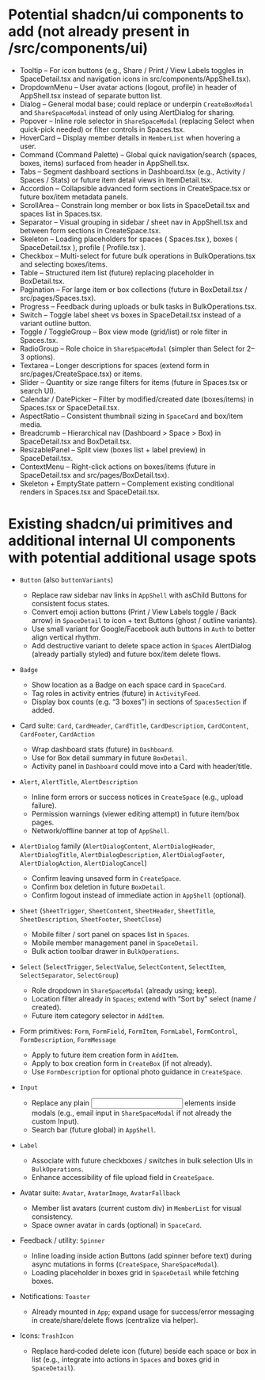 # Potential shadcn/ui components to add (not already present in /src/components/ui)

- Tooltip – For icon buttons (e.g., Share / Print / View Labels toggles in SpaceDetail.tsx and navigation icons in src/components/AppShell.tsx).
- DropdownMenu – User avatar actions (logout, profile) in header of AppShell.tsx instead of separate button list.
- Dialog – General modal base; could replace or underpin `CreateBoxModal` and `ShareSpaceModal` instead of only using AlertDialog for sharing.
- Popover – Inline role selector in `ShareSpaceModal` (replacing Select when quick-pick needed) or filter controls in Spaces.tsx.
- HoverCard – Display member details in `MemberList` when hovering a user.
- Command (Command Palette) – Global quick navigation/search (spaces, boxes, items) surfaced from header in AppShell.tsx.
- Tabs – Segment dashboard sections in Dashboard.tsx (e.g., Activity / Spaces / Stats) or future item detail views in ItemDetail.tsx.
- Accordion – Collapsible advanced form sections in CreateSpace.tsx or future box/item metadata panels.
- ScrollArea – Constrain long member or box lists in SpaceDetail.tsx and spaces list in Spaces.tsx.
- Separator – Visual grouping in sidebar / sheet nav in AppShell.tsx and between form sections in CreateSpace.tsx.
- Skeleton – Loading placeholders for spaces ( Spaces.tsx ), boxes ( SpaceDetail.tsx ), profile ( Profile.tsx ).
- Checkbox – Multi-select for future bulk operations in BulkOperations.tsx and selecting boxes/items.
- Table – Structured item list (future) replacing placeholder in BoxDetail.tsx.
- Pagination – For large item or box collections (future in BoxDetail.tsx / src/pages/Spaces.tsx).
- Progress – Feedback during uploads or bulk tasks in BulkOperations.tsx.
- Switch – Toggle label sheet vs boxes in SpaceDetail.tsx instead of a variant outline button.
- Toggle / ToggleGroup – Box view mode (grid/list) or role filter in Spaces.tsx.
- RadioGroup – Role choice in `ShareSpaceModal` (simpler than Select for 2–3 options).
- Textarea – Longer descriptions for spaces (extend form in src/pages/CreateSpace.tsx) or items.
- Slider – Quantity or size range filters for items (future in Spaces.tsx or search UI).
- Calendar / DatePicker – Filter by modified/created date (boxes/items) in Spaces.tsx or SpaceDetail.tsx.
- AspectRatio – Consistent thumbnail sizing in `SpaceCard` and box/item media.
- Breadcrumb – Hierarchical nav (Dashboard > Space > Box) in SpaceDetail.tsx and BoxDetail.tsx.
- ResizablePanel – Split view (boxes list + label preview) in SpaceDetail.tsx.
- ContextMenu – Right-click actions on boxes/items (future in SpaceDetail.tsx and src/pages/BoxDetail.tsx).
- Skeleton + EmptyState pattern – Complement existing conditional renders in Spaces.tsx and SpaceDetail.tsx.

# Existing shadcn/ui primitives and additional internal UI components with potential additional usage spots

- `Button` (also `buttonVariants`)  
  - Replace raw <a> sidebar nav links in `AppShell` with asChild Buttons for consistent focus states.  
  - Convert emoji action buttons (Print / View Labels toggle / Back arrow) in `SpaceDetail` to icon + text Buttons (ghost / outline variants).  
  - Use small variant for Google/Facebook auth buttons in `Auth` to better align vertical rhythm.  
  - Add destructive variant to delete space action in `Spaces` AlertDialog (already partially styled) and future box/item delete flows.

- `Badge`  
  - Show location as a Badge on each space card in `SpaceCard`.  
  - Tag roles in activity entries (future) in `ActivityFeed`.  
  - Display box counts (e.g. “3 boxes”) in sections of `SpacesSection` if added.

- Card suite: `Card`, `CardHeader`, `CardTitle`, `CardDescription`, `CardContent`, `CardFooter`, `CardAction`  
  - Wrap dashboard stats (future) in `Dashboard`.  
  - Use for Box detail summary in future `BoxDetail`.  
  - Activity panel in `Dashboard` could move into a Card with header/title.

- `Alert`, `AlertTitle`, `AlertDescription`  
  - Inline form errors or success notices in `CreateSpace` (e.g., upload failure).  
  - Permission warnings (viewer editing attempt) in future item/box pages.  
  - Network/offline banner at top of `AppShell`.

- `AlertDialog` family (`AlertDialogContent`, `AlertDialogHeader`, `AlertDialogTitle`, `AlertDialogDescription`, `AlertDialogFooter`, `AlertDialogAction`, `AlertDialogCancel`)  
  - Confirm leaving unsaved form in `CreateSpace`.  
  - Confirm box deletion in future `BoxDetail`.  
  - Confirm logout instead of immediate action in `AppShell` (optional).

- `Sheet` (`SheetTrigger`, `SheetContent`, `SheetHeader`, `SheetTitle`, `SheetDescription`, `SheetFooter`, `SheetClose`)  
  - Mobile filter / sort panel on spaces list in `Spaces`.  
  - Mobile member management panel in `SpaceDetail`.  
  - Bulk action toolbar drawer in `BulkOperations`.

- `Select` (`SelectTrigger`, `SelectValue`, `SelectContent`, `SelectItem`, `SelectSeparator`, `SelectGroup`)  
  - Role dropdown in `ShareSpaceModal` (already using; keep).  
  - Location filter already in `Spaces`; extend with “Sort by” select (name / created).  
  - Future item category selector in `AddItem`.

- Form primitives: `Form`, `FormField`, `FormItem`, `FormLabel`, `FormControl`, `FormDescription`, `FormMessage`  
  - Apply to future item creation form in `AddItem`.  
  - Apply to box creation form in `CreateBox` (if not already).  
  - Use `FormDescription` for optional photo guidance in `CreateSpace`.

- `Input`  
  - Replace any plain <input> elements inside modals (e.g., email input in `ShareSpaceModal` if not already the custom Input).  
  - Search bar (future global) in `AppShell`.

- `Label`  
  - Associate with future checkboxes / switches in bulk selection UIs in `BulkOperations`.  
  - Enhance accessibility of file upload field in `CreateSpace`.

- Avatar suite: `Avatar`, `AvatarImage`, `AvatarFallback`  
  - Member list avatars (current custom div) in `MemberList` for visual consistency.  
  - Space owner avatar in cards (optional) in `SpaceCard`.

- Feedback / utility: `Spinner`  
  - Inline loading inside action Buttons (add spinner before text) during async mutations in forms (`CreateSpace`, `ShareSpaceModal`).  
  - Loading placeholder in boxes grid in `SpaceDetail` while fetching boxes.

- Notifications: `Toaster`  
  - Already mounted in `App`; expand usage for success/error messaging in create/share/delete flows (centralize via helper).

- Icons: `TrashIcon`  
  - Replace hard‑coded delete icon (future) beside each space or box in list (e.g., integrate into actions in `Spaces` and boxes grid in `SpaceDetail`).
